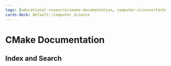 ```yaml
---
tags: [educational-resource/cmake-documentation, computer-science/technology/cmake, study-note] 
cards-deck: Default::Computer Science
---
```


# CMake Documentation

## Index and Search